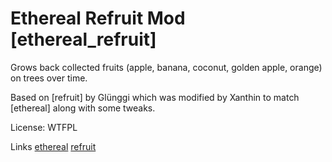# Ethereal Refruit Mod [ethereal_refruit]

Grows back collected fruits (apple, banana, coconut, golden apple, orange) on trees over time.

Based on [refruit] by Glünggi which was modified by Xanthin to match [ethereal] along with some tweaks.

License: WTFPL

Links
[ethereal](https://forum.minetest.net/viewtopic.php?f=11&t=7656&sid=cfdda4cf8378fe782f67c671cc60ee78)
[refruit](https://github.com/Glunggi/dives_ruris/tree/master/mods/refruit)
